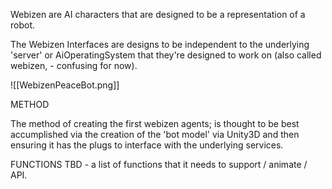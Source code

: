 Webizen are AI characters that are designed to be a representation of a robot.

The Webizen Interfaces are designs to be independent to the underlying 'server' or AiOperatingSystem that they're designed to work on (also called webizen, - confusing for now).

![[WebizenPeaceBot.png]]

METHOD

The method of creating the first webizen agents; is thought to be best accumplished via the creation of the 'bot model' via Unity3D and then ensuring it has the plugs to interface with the underlying services.

FUNCTIONS
TBD - a list of functions that it needs to support / animate / API.

